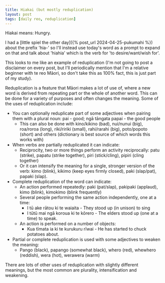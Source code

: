 ```yaml
---
title: Hiakai (but mostly reduplication)
layout: post
tags: [daily reo, reduplication]
---
```


Hiakai means: Hungry.

I had a [little spiel the other day]({% post_url 2024-04-25-pukumahi %}) about the prefix 'hia-' so I'll instead use today's word as a prompt to expand on that and talk about 'hiahia' which is the verb for 'to desire/want/wish for'.

This looks to me like an example of reduplication (I'm not going to post a disclaimer on every post, but I'll periodically mention that I'm a relative beginner with te reo Māori, so don't take this as 100% fact, this is just part of my study).

Reduplication is a feature that Māori makes a lot of use of, where a new word is derived from repeating part or the whole of another word. This can be done for a variety of purposes and often changes the meaning. Some of the uses of reduplication include:
- You can optionally reduplicate part of some adjectives when pairing them with a plural noun:
pai - good; ngā tāngata papai - the good people
  - This can also be done with kino/kikino (bad), nui/nunui (big), roa/roroa (long), riki/ririki (small), rahi/rarahi (big), poto/popoto (short) and others (dictionary is best source of which words this works with)
- When verbs are partially reduplicated it can indicate:
  - Reciprocity, two or more things perform an activity reciprocally: patu (strike), papatu (strike together), piri (stick/cling), pipiri (cling together)
  - Or it can intensify the meaning for a single, stronger version of the verb: kimo (blink), kikimo (keep eyes firmly closed), paki (slap/pat), papaki (slap).
- Complete reduplication of the word can indicate:
  - An action performed repeatedly: paki (pat/slap), pakipaki (applaud), kimo (blink), kimokimo (blink frequently)
  - Several people performing the same action independently, one at a time:
    - I tū ake rātou ki te waiaita - They stood up (in unison) to sing
    - I tūtū mai ngā koroua ki te kōrero - The elders stood up (one at a time) to speak.
  - An action is performed on a number of objects:
    - Kua tīmata ia ki te kurukuru rīwai - He has started to chuck potatoes about.
- Partial or complete reduplication is used with some adjectives to weaken the meaning:
  - Pango (black), papango (somewhat black), whero (red), whewhero (reddish), wera (hot), werawera (warm)

There are lots of other uses of reduplication with slightly different meanings, but the most common are plurality, intensification and weakening.